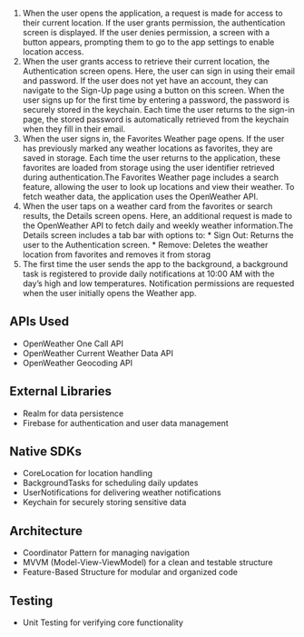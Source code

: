 1. When the user opens the application, a request is made for access to their current location.
   If the user grants permission, the authentication screen is displayed. If the user denies permission,
   a screen with a button appears, prompting them to go to the app settings to enable location access.
2. When the user grants access to retrieve their current location, the Authentication screen opens.
   Here, the user can sign in using their email and password. If the user does not yet have an account,
   they can navigate to the Sign-Up page using a button on this screen. When the user signs up for the
   first time by entering a password, the password is securely stored in the keychain. Each time the user
   returns to the sign-in page, the stored password is automatically retrieved from the keychain when they fill in their email.
3. When the user signs in, the Favorites Weather page opens. If the user has previously marked any weather locations as favorites,
   they are saved in storage. Each time the user returns to the application, these favorites are loaded from storage using the user
   identifier retrieved during authentication.The Favorites Weather page includes a search feature,
   allowing the user to look up locations and view their weather. To fetch weather data, the application uses the OpenWeather API.
4. When the user taps on a weather card from the favorites or search results, the Details screen opens. Here, an additional request
   is made to the OpenWeather API to fetch daily and weekly weather information.The Details screen includes a tab bar with options to:
       * Sign Out: Returns the user to the Authentication screen.
       * Remove: Deletes the weather location from favorites and removes it from storag
5. The first time the user sends the app to the background, a background task is registered to provide daily notifications at 10:00 AM
   with the day’s high and low temperatures. Notification permissions are requested when the user initially opens the Weather app.

## **APIs Used**
- OpenWeather One Call API
- OpenWeather Current Weather Data API
- OpenWeather Geocoding API

## **External Libraries**
- Realm for data persistence
- Firebase for authentication and user data management

## **Native SDKs**
- CoreLocation for location handling
- BackgroundTasks for scheduling daily updates
- UserNotifications for delivering weather notifications
- Keychain for securely storing sensitive data

## **Architecture**
- Coordinator Pattern for managing navigation
- MVVM (Model-View-ViewModel) for a clean and testable structure
- Feature-Based Structure for modular and organized code

## **Testing**
- Unit Testing for verifying core functionality

